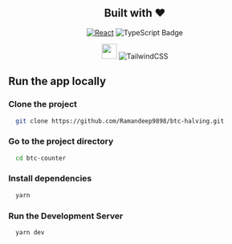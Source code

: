 <h2 align="center">Built with ❤️</h2>

<div align="center">


[![React](https://img.shields.io/badge/React)](https://react.dev/)
![TypeScript Badge](https://img.shields.io/badge/TypeScript-3178C6?logo=typescript&logoColor=fff&style=for-the-badge)

<img src="https://i.ibb.co/473Ybdd/Screenshot-2024-02-12-at-4-43-16-PM.png" height="30" /> ![TailwindCSS](https://img.shields.io/badge/tailwindcss-%2338B2AC.svg?style=for-the-badge&logo=tailwind-css&logoColor=white)

</div>

## Run the app locally

### Clone the project

```bash
  git clone https://github.com/Ramandeep9898/btc-halving.git
```

### Go to the project directory

```bash
  cd btc-counter
```

### Install dependencies

```bash
  yarn
```

### Run the Development Server

```bash
  yarn dev
```
